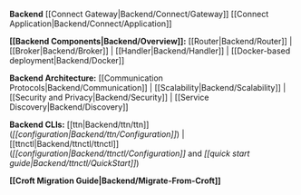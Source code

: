 **Backend**
[[Connect Gateway|Backend/Connect/Gateway]]
[[Connect Application|Backend/Connect/Application]]

**[[Backend Components|Backend/Overview]]:**
[[Router|Backend/Router]] |
[[Broker|Backend/Broker]] |
[[Handler|Backend/Handler]] |
[[Docker-based deployment|Backend/Docker]]

**Backend Architecture:**
[[Communication Protocols|Backend/Communication]] |
[[Scalability|Backend/Scalability]] |
[[Security and Privacy|Backend/Security]] |
[[Service Discovery|Backend/Discovery]]

**Backend CLIs:**
[[ttn|Backend/ttn/ttn]] (*[[configuration|Backend/ttn/Configuration]]*) |
[[ttnctl|Backend/ttnctl/ttnctl]] (*[[configuration|Backend/ttnctl/Configuration]]* and *[[quick start guide|Backend/ttnctl/QuickStart]]*)

**[[Croft Migration Guide|Backend/Migrate-From-Croft]]**
